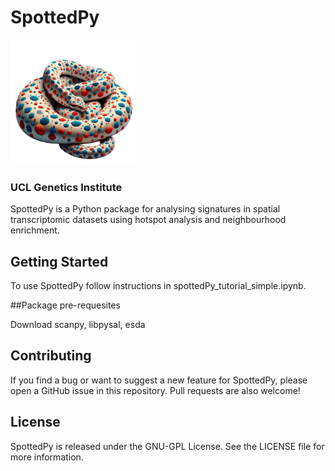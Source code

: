 # SpottedPy
<img src="SpottedPy_logo.png" alt="drawing" width="200"/>

### UCL Genetics Institute

SpottedPy is a Python package for analysing signatures in spatial transcriptomic datasets using hotspot analysis and neighbourhood enrichment.

## Getting Started

To use SpottedPy follow instructions in spottedPy_tutorial_simple.ipynb.

##Package pre-requesites

Download scanpy, libpysal, esda

## Contributing

If you find a bug or want to suggest a new feature for SpottedPy, please open a GitHub issue in this repository. Pull requests are also welcome!

## License

SpottedPy is released under the GNU-GPL License. See the LICENSE file for more information.

